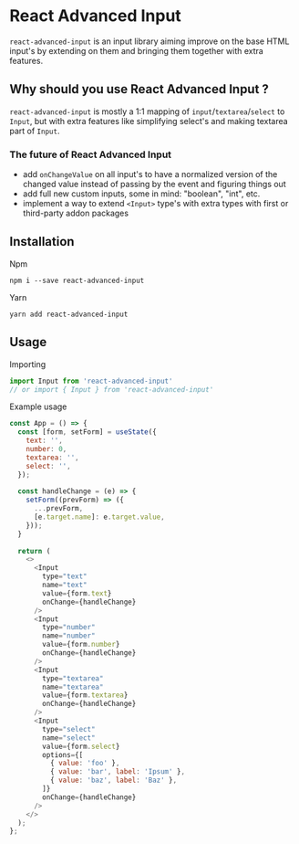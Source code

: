 # React Advanced Input

`react-advanced-input` is an input library aiming improve on the base HTML input's by extending on them and bringing them together with extra features.

## Why should you use React Advanced Input ?

`react-advanced-input` is mostly a 1:1 mapping of `input`/`textarea`/`select` to `Input`, but with extra features like simplifying select's and making textarea part of `Input`.

### The future of React Advanced Input

- add `onChangeValue` on all input's to have a normalized version of the changed value instead of passing by the event and figuring things out
- add full new custom inputs, some in mind: "boolean", "int", etc.
- implement a way to extend `<Input>` type's with extra types with first or third-party addon packages

## Installation

Npm
```
npm i --save react-advanced-input
```
Yarn
```
yarn add react-advanced-input
```

## Usage

Importing
```javascript
import Input from 'react-advanced-input'
// or import { Input } from 'react-advanced-input'
```

Example usage
```javascript
const App = () => {
  const [form, setForm] = useState({
    text: '',
    number: 0,
    textarea: '',
    select: '',
  });
  
  const handleChange = (e) => { 
    setForm((prevForm) => ({ 
      ...prevForm,
      [e.target.name]: e.target.value,
    }));
  }
  
  return (
    <>
      <Input
        type="text"
        name="text"
        value={form.text}
        onChange={handleChange}
      />
      <Input
        type="number"
        name="number"
        value={form.number}
        onChange={handleChange}
      />
      <Input
        type="textarea"
        name="textarea"
        value={form.textarea}
        onChange={handleChange}
      />
      <Input
        type="select"
        name="select"
        value={form.select}
        options={[
          { value: 'foo' },
          { value: 'bar', label: 'Ipsum' },
          { value: 'baz', label: 'Baz' },
        ]}
        onChange={handleChange}
      />
    </>
  );
};
```